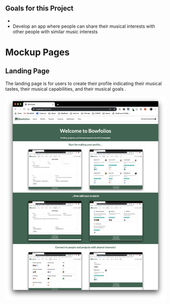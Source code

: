 ## Goals for this Project

- 
- Develop an app where people can share their musical interests with other people with similar music interests 

# Mockup Pages 
## Landing Page

The landing page is for users to create their profile indicating their musical tastes, their musical capabilities, and their musical goals . 

![](images/landing-page.png)
